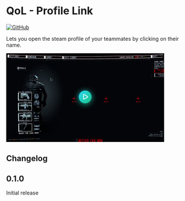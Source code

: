[//]: # (THIS FILE WAS GENERATED FROM QoL.ProfileLink/Templates/README.md)
[//]: # (release: standalone)

# QoL - Profile Link

[![GitHub](https://img.shields.io/github/license/notpeelz/GTFO-QoLFix?color=green&style=for-the-badge)](https://github.com/notpeelz/GTFO-QoLFix)

Lets you open the steam profile of your teammates by clicking on their name.

<a href="https://i.imgur.com/iMfZv7S.mp4"><img height="240" src="../img/profilelink_thumbnail.jpg"></a>

## Changelog

## 0.1.0

Initial release

